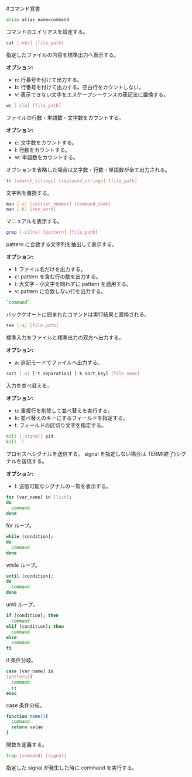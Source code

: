 #コマンド覚書

```bash
alias alias_name=command
```

コマンドのエイリアスを設定する。

```bash
cat [-nbv] [file_path]
```

指定したファイルの内容を標準出力へ表示する。

**オプション:**

* n: 行番号を付けて出力する。
* b: 行番号を付けて出力する。空白行をカウントしない。
* v: 表示できない文字をエスケープシーケンスの表記法に置換する。

```bash
wc [-clw] [file_path]
```

ファイルの行数・単語数・文字数をカウントする。

**オプション:**

* c: 文字数をカウントする。
* l: 行数をカウントする。
* w: 単語数をカウントする。

オプションを省略した場合は文字数・行数・単語数が全て出力される。

```bash
tr [search_strings] [replaced_strings] [file_path]
```

文字列を置換する。

```bash
man [-s] [section_number] [command_name]
man [-k] [key_word]
```

マニュアルを表示する。

```bash
grep [-cilnv] [pattern] [file_path]
```

pattern に合致する文字列を抽出して表示する。

**オプション:**

* l: ファイル名だけを出力する。
* c: pattern を含む行の数を出力する。
* i: 大文字・小文字を問わずに pattern を適用する。
* v: pattern に合致しない行を出力する。

```bash
`command`
```

バッククオートに囲まれたコマンドは実行結果と置換される。

```bash
tee [-a] [file_path]
```

標準入力をファイルと標準出力の双方へ出力する。

**オプション:**

* a: 追記モードでファイルへ出力する。

```bash
sort [-u] [-t separation] [-k sort_key] [file_name]
```

入力を並べ替える。

**オプション:**

* u: 重複行を削除して並べ替えを実行する。
* k: 並べ替えのキーにするフィールドを指定する。
* t: フィールドの区切り文字を指定する。

```bash
kill [-signal] pid
kill -l
```

プロセスへシグナルを送信する。
signal を指定しない場合は TERM(終了)シグナルを送信する。

**オプション:**

* l: 送信可能なシグナルの一覧を表示する。

```bash
for [var_name] in [list];
do
  command
done
```

for ループ。

```bash
while [condition];
do
  command
done
```

while ループ。

```bash
until [condition];
do
  command
done
```

until ループ。

```bash
if [condition]; then
  command
elif [condition]; then
  command
else
  command
fi
```

if 条件分岐。

```bash
case [var_name] in
[pattern])
  command
  ;;
esac
```

case 条件分岐。

```bash
function name(){
  command
  return value
}
```

関数を定義する。

```bash
trap [command] [signal]
```

指定した signal が発生した時に command を実行する。
